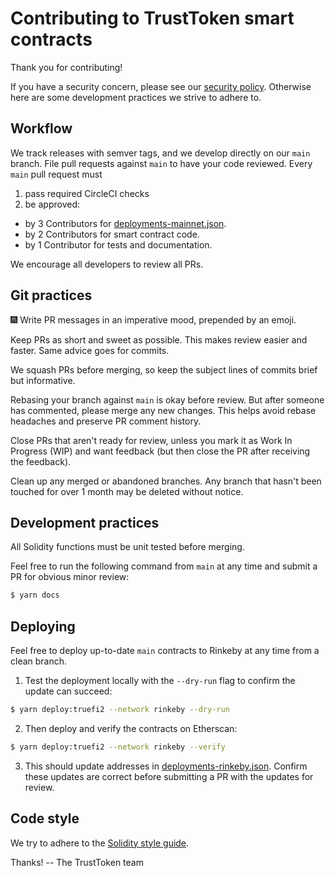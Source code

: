 # Contributing to TrustToken smart contracts

Thank you for contributing!

If you have a security concern, please see our [security policy](SECURITY.md).
Otherwise here are some development practices we strive to adhere to.

## Workflow

We track releases with semver tags, and we develop directly on our `main` branch.
File pull requests against `main` to have your code reviewed. Every
`main` pull request must

1. pass required CircleCI checks
2. be approved:
  - by 3 Contributors for [deployments-mainnet.json](deployments-mainnet.json).
  - by 2 Contributors for smart contract code.
  - by 1 Contributor for tests and documentation.

We encourage all developers to review all PRs.

## Git practices

:fireworks: Write PR messages in an imperative mood, prepended by an emoji.

Keep PRs as short and sweet as possible. This makes review easier and faster.
Same advice goes for commits.

We squash PRs before merging, so keep the subject lines of commits brief but
informative.

Rebasing your branch against `main` is okay before review. But after someone has
commented, please merge any new changes. This helps avoid rebase headaches and
preserve PR comment history.

Close PRs that aren't ready for review, unless you mark it as Work In Progress
(WIP) and want feedback (but then close the PR after receiving the feedback).

Clean up any merged or abandoned branches. Any branch that hasn't been touched
for over 1 month may be deleted without notice.

## Development practices

All Solidity functions must be unit tested before merging.

Feel free to run the following command from `main` at any time and submit a PR
for obvious minor review:

```sh
$ yarn docs
```

## Deploying

Feel free to deploy up-to-date `main` contracts to Rinkeby at any time from a
clean branch.

1. Test the deployment locally with the `--dry-run` flag to confirm the
update can succeed:

```sh
$ yarn deploy:truefi2 --network rinkeby --dry-run
```

2. Then deploy and verify the contracts on Etherscan:

```sh
$ yarn deploy:truefi2 --network rinkeby --verify
```

3. This should update addresses in [deployments-rinkeby.json](deployments-rinkeby.json).
Confirm these updates are correct before submitting a PR with the updates for
review.

## Code style

We try to adhere to the [Solidity style guide](https://docs.soliditylang.org/en/v0.6.10/style-guide.html).

Thanks! -- The TrustToken team
